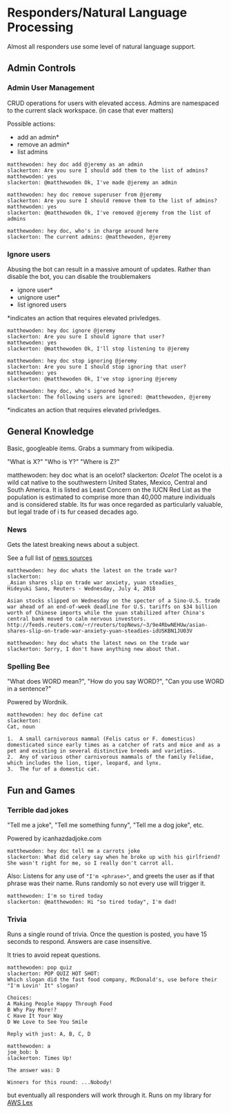 # Responders/Natural Language Processing

Almost all responders use some level of natural language support.

## Admin Controls

### Admin User Management

CRUD operations for users with elevated access. Admins are namespaced to the current slack workspace. (in case that ever matters)

Possible actions:

- add an admin\*
- remove an admin\*
- list admins

```
matthewoden: hey doc add @jeremy as an admin
slackerton: Are you sure I should add them to the list of admins?
matthewoden: yes
slackerton: @matthewoden Ok, I've made @jeremy an admin
```

```
matthewoden: hey doc remove superuser from @jeremy
slackerton: Are you sure I should remove them to the list of admins?
matthewoden: yes
slackerton: @matthewoden Ok, I've removed @jeremy from the list of admins
```

```
matthewoden: hey doc, who's in charge around here
slackerton: The current admins: @matthewoden, @jeremy
```

### Ignore users

Abusing the bot can result in a massive amount of updates. Rather than disable the bot, you can disable the troublemakers

- ignore user\*
- unignore user\*
- list ignored users

\*indicates an action that requires elevated privledges.

```
matthewoden: hey doc ignore @jeremy
slackerton: Are you sure I should ignore that user?
matthewoden: yes
slackerton: @matthewoden Ok, I'll stop listening to @jeremy
```

```
matthewoden: hey doc stop ignoring @jeremy
slackerton: Are you sure I should stop ignoring that user?
matthewoden: yes
slackerton: @matthewoden Ok, I've stop ignoring @jeremy
```

```
matthewoden: hey doc, who's ignored here?
slackerton: The following users are ignored: @matthewoden, @jeremy
```

\*indicates an action that requires elevated privledges.

## General Knowledge

Basic, googleable items. Grabs a summary from wikipedia.

"What is X?" "Who is Y?" "Where is Z?"

matthewoden: hey doc what is an ocelot?
slackerton:
_Ocelot_
The ocelot is a wild cat native to the southwestern United States, Mexico, Central and South America. It is listed as Least Concern on the IUCN Red List as the population is estimated to comprise more than 40,000 mature individuals and is considered stable. Its fur was once regarded as particularly valuable, but legal trade of i
ts fur ceased decades ago.

### News

Gets the latest breaking news about a subject.

See a full list of [news sources](NEWSSOURCES.md)

```
matthewoden: hey doc whats the latest on the trade war?
slackerton:
_Asian shares slip on trade war anxiety, yuan steadies_
Hideyuki Sano, Reuters - Wednesday, July 4, 2018

Asian stocks slipped on Wednesday on the specter of a Sino-U.S. trade war ahead of an end-of-week deadline for U.S. tariffs on $34 billion worth of Chinese imports while the yuan stabilized after China's central bank moved to calm nervous investors.
http://feeds.reuters.com/~r/reuters/topNews/~3/9e4RbwNEHUw/asian-shares-slip-on-trade-war-anxiety-yuan-steadies-idUSKBN1JU03V

matthewoden: hey doc whats the latest news on the trade war
slackerton: Sorry, I don't have anything new about that.
```

### Spelling Bee

"What does WORD mean?", "How do you say WORD?", "Can you use WORD in a sentence?"

Powered by Wordnik.

```
matthewoden: hey doc define cat
slackerton:
Cat, noun

1.  A small carnivorous mammal (Felis catus or F. domesticus) domesticated since early times as a catcher of rats and mice and as a pet and existing in several distinctive breeds and varieties.
2.  Any of various other carnivorous mammals of the family Felidae, which includes the lion, tiger, leopard, and lynx.
3.  The fur of a domestic cat.
```

## Fun and Games

### Terrible dad jokes

"Tell me a joke", "Tell me something funny", "Tell me a dog joke", etc.

Powered by icanhazdadjoke.com

```
matthewoden: hey doc tell me a carrots joke
slackerton: What did celery say when he broke up with his girlfriend? She wasn't right for me, so I really don't carrot all.
```

Also:
Listens for any use of `"I'm <phrase>"`, and greets the user as if that phrase was their name. Runs randomly so not every use will trigger it.

```
matthewoden: I'm so tired today
slackerton: @matthewoden: Hi "so tired today", I'm dad!
```

### Trivia

Runs a single round of trivia. Once the question is posted, you have 15 seconds to respond. Answers are case insensitive.

It tries to avoid repeat questions.

```
matthewoden: pop quiz
slackerton: POP QUIZ HOT SHOT:
Which slogan did the fast food company, McDonald's, use before their "I'm Lovin' It" slogan?

Choices:
A Making People Happy Through Food
B Why Pay More!?
C Have It Your Way
D We Love to See You Smile

Reply with just: A, B, C, D

matthewoden: a
joe_bob: b
slackerton: Times Up!

The answer was: D

Winners for this round: ...Nobody!
```

but eventually all responders will work through it. Runs on my library for [AWS Lex](https://github.com/matthewoden/lex)
